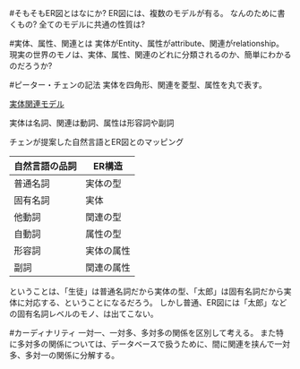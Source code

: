 #そもそもER図とはなにか?
ER図には、複数のモデルが有る。
なんのために書くもの? 全てのモデルに共通の性質は?

#実体、属性、関連とは
実体がEntity、属性がattribute、関連がrelationship。
現実の世界のモノは、実体、属性、関連のどれに分類されるのか、簡単にわかるのだろうか?

#ピーター・チェンの記法
実体を四角形、関連を菱型、属性を丸で表す。

[実体関連モデル](http://ja.wikipedia.org/wiki/%E5%AE%9F%E4%BD%93%E9%96%A2%E9%80%A3%E3%83%A2%E3%83%87%E3%83%AB)

実体は名詞、関連は動詞、属性は形容詞や副詞

チェンが提案した自然言語とER図とのマッピング

|自然言語の品詞 | ER構造 |
| --- | ---  |
| 普通名詞 | 実体の型 |
| 固有名詞 | 実体 |
| 他動詞 | 関連の型 |
| 自動詞 | 属性の型 |
| 形容詞 | 実体の属性 |
| 副詞 | 関連の属性 |

ということは、「生徒」は普通名詞だから実体の型、「太郎」は固有名詞だから実体に対応する、ということになるだろう。
しかし普通、ER図には「太郎」などの固有名詞レベルのモノ、は出てこない。

#カーディナリティ
一対一、一対多、多対多の関係を区別して考える。
また特に多対多の関係については、データベースで扱うために、間に関連を挟んで一対多、多対一の関係に分解する。